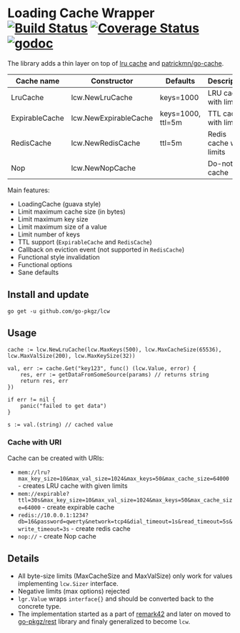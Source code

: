 # Loading Cache Wrapper [![Build Status](https://travis-ci.org/go-pkgz/lcw.svg?branch=master)](https://travis-ci.org/go-pkgz/lcw) [![Coverage Status](https://coveralls.io/repos/github/go-pkgz/lcw/badge.svg?branch=master)](https://coveralls.io/github/go-pkgz/lcw?branch=master) [![godoc](https://godoc.org/github.com/go-pkgz/lcw?status.svg)](https://godoc.org/github.com/go-pkgz/lcw)


The library adds a thin layer on top of [lru cache](https://github.com/hashicorp/golang-lru) and [patrickmn/go-cache](https://github.com/patrickmn/go-cache).

| Cache name     | Constructor           | Defaults          | Description             |
| -------------- | --------------------- | ----------------- | ----------------------- |
| LruCache       | lcw.NewLruCache       | keys=1000         | LRU cache with limits   |
| ExpirableCache | lcw.NewExpirableCache | keys=1000, ttl=5m | TTL cache with limits   |
| RedisCache     | lcw.NewRedisCache     | ttl=5m            | Redis cache with limits |
| Nop            | lcw.NewNopCache       |                   | Do-nothing cache        |


Main features:
- LoadingCache (guava style)
- Limit maximum cache size (in bytes)
- Limit maximum key size
- Limit maximum size of a value
- Limit number of keys
- TTL support (`ExpirableCache` and `RedisCache`)
- Callback on eviction event (not supported in `RedisCache`)
- Functional style invalidation
- Functional options
- Sane defaults

## Install and update

`go get -u github.com/go-pkgz/lcw`

## Usage

```
cache := lcw.NewLruCache(lcw.MaxKeys(500), lcw.MaxCacheSize(65536), lcw.MaxValSize(200), lcw.MaxKeySize(32))

val, err := cache.Get("key123", func() (lcw.Value, error) {
    res, err := getDataFromSomeSource(params) // returns string
    return res, err
})

if err != nil {
    panic("failed to get data")
}

s := val.(string) // cached value

```

### Cache with URI

Cache can be created with URIs:

- `mem://lru?max_key_size=10&max_val_size=1024&max_keys=50&max_cache_size=64000` - creates LRU cache with given limits
- `mem://expirable?ttl=30s&max_key_size=10&max_val_size=1024&max_keys=50&max_cache_size=64000` - create expirable cache
- `redis://10.0.0.1:1234?db=16&password=qwerty&network=tcp4&dial_timeout=1s&read_timeout=5s&write_timeout=3s` - create redis cache
- `nop://` - create Nop cache

## Details

- All byte-size limits (MaxCacheSize and MaxValSize) only work for values implementing `lcw.Sizer` interface.
- Negative limits (max options) rejected
- `lgr.Value` wraps `interface{}` and should be converted back to the concrete type.
- The implementation started as a part of [remark42](https://github.com/umputun/remark) and later on moved to [go-pkgz/rest](https://github.com/go-pkgz/rest/tree/master/cache) library and finaly generalized to become `lcw`.
